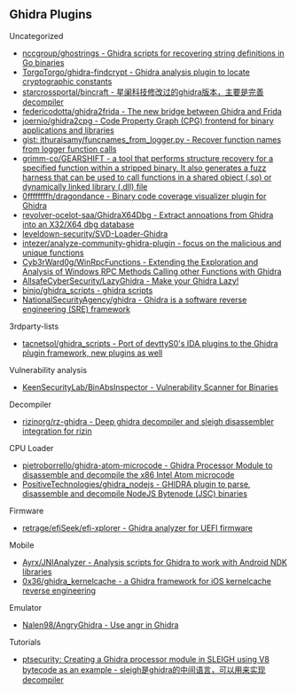 ## Ghidra Plugins

Uncategorized

* [nccgroup/ghostrings - Ghidra scripts for recovering string definitions in Go binaries](https://github.com/nccgroup/ghostrings)
* [TorgoTorgo/ghidra-findcrypt - Ghidra analysis plugin to locate cryptographic constants](https://github.com/TorgoTorgo/ghidra-findcrypt)
* [starcrossportal/bincraft - 星阑科技修改过的ghidra版本，主要是完善decompiler](https://github.com/starcrossportal/bincraft)
* [federicodotta/ghidra2frida - The new bridge between Ghidra and Frida](https://github.com/federicodotta/ghidra2frida)
* [joernio/ghidra2cpg - Code Property Graph (CPG) frontend for binary applications and libraries](https://github.com/joernio/ghidra2cpg)
* [gist: jthuraisamy/funcnames_from_logger.py - Recover function names from logger function calls](https://gist.github.com/jthuraisamy/7142c40e03e32892a02e3f0329f6355f)
* [grimm-co/GEARSHIFT - a tool that performs structure recovery for a specified function within a stripped binary. It also generates a fuzz harness that can be used to call functions in a shared object (.so) or dynamically linked library (.dll) file](https://github.com/grimm-co/GEARSHIFT)
* [0ffffffffh/dragondance - Binary code coverage visualizer plugin for Ghidra](https://github.com/0ffffffffh/dragondance)
* [revolver-ocelot-saa/GhidraX64Dbg - Extract annoations from Ghidra into an X32/X64 dbg database](https://github.com/revolver-ocelot-saa/GhidraX64Dbg)
* [leveldown-security/SVD-Loader-Ghidra](https://github.com/leveldown-security/SVD-Loader-Ghidra)
* [intezer/analyze-community-ghidra-plugin - focus on the malicious and unique functions](https://github.com/intezer/analyze-community-ghidra-plugin)
* [Cyb3rWard0g/WinRpcFunctions - Extending the Exploration and Analysis of Windows RPC Methods Calling other Functions with Ghidra](https://github.com/Cyb3rWard0g/WinRpcFunctions)
* [AllsafeCyberSecurity/LazyGhidra - Make your Ghidra Lazy!](https://github.com/AllsafeCyberSecurity/LazyGhidra)
* [binjo/ghidra_scripts - ghidra scripts](https://github.com/binjo/ghidra_scripts)
* [NationalSecurityAgency/ghidra - Ghidra is a software reverse engineering (SRE) framework](https://github.com/NationalSecurityAgency/ghidra)

3rdparty-lists

* [tacnetsol/ghidra_scripts - Port of devttyS0's IDA plugins to the Ghidra plugin framework, new plugins as well](https://github.com/tacnetsol/ghidra_scripts)

Vulnerability analysis

* [KeenSecurityLab/BinAbsInspector - Vulnerability Scanner for Binaries](https://github.com/KeenSecurityLab/BinAbsInspector)

Decompiler

* [rizinorg/rz-ghidra - Deep ghidra decompiler and sleigh disassembler integration for rizin](https://github.com/rizinorg/rz-ghidra)

CPU Loader

* [pietroborrello/ghidra-atom-microcode - Ghidra Processor Module to disassemble and decompile the x86 Intel Atom microcode](https://github.com/pietroborrello/ghidra-atom-microcode)
* [PositiveTechnologies/ghidra_nodejs - GHIDRA plugin to parse, disassemble and decompile NodeJS Bytenode (JSC) binaries](https://github.com/PositiveTechnologies/ghidra_nodejs)

Firmware

* [retrage/efiSeek/efi-xplorer - Ghidra analyzer for UEFI firmware](https://github.com/retrage/efiSeek/tree/efi-xplorer)

Mobile

* [Ayrx/JNIAnalyzer - Analysis scripts for Ghidra to work with Android NDK libraries](https://github.com/Ayrx/JNIAnalyzer)
* [0x36/ghidra_kernelcache - a Ghidra framework for iOS kernelcache reverse engineering](https://github.com/0x36/ghidra_kernelcache)

Emulator

* [Nalen98/AngryGhidra - Use angr in Ghidra](https://github.com/Nalen98/AngryGhidra)

Tutorials

* [ptsecurity: Creating a Ghidra processor module in SLEIGH using V8 bytecode as an example - sleigh是ghidra的中间语言，可以用来实现decompiler](https://swarm.ptsecurity.com/creating-a-ghidra-processor-module-in-sleigh-using-v8-bytecode-as-an-example/)
